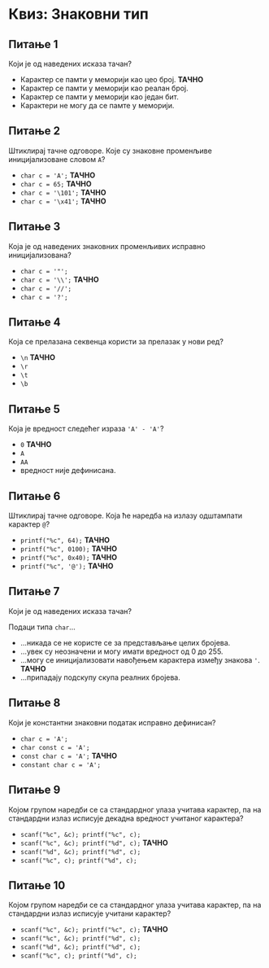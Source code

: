 # Квиз: Знаковни тип

## Питање 1

Који је од наведених исказа тачан?

- Карактер се памти у меморији као цео број. **ТАЧНО**
- Карактер се памти у меморији као реалан број.
- Карактер се памти у меморији као један бит.
- Карактери не могу да се памте у меморији.

## Питање 2

Штиклирај тачне одговоре. Које су знаковне променљиве иницијализоване словом
`A`?

- `char c = 'A';` **ТАЧНО**
- `char c = 65;` **ТАЧНО**
- `char c = '\101';` **ТАЧНО**
- `char c = '\x41';` **ТАЧНО**

## Питање 3

Којa je од наведених знаковних променљивих исправно иницијализованa?

- `char c = '"';`
- `char c = '\\';` **ТАЧНО**
- `char c = '//';`
- `char c = '?';`

## Питање 4

Која се прелазана секвенца користи за прелазак у нови ред?

- `\n` **ТАЧНО**
- `\r`
- `\t`
- `\b`

## Питање 5

Која је вредност следећег израза `'A' - 'A'`?

- `0` **ТАЧНО**
- `A`
- `AА`
- вредност није дефинисана.

## Питање 6

Штиклирај тачне одговоре. Која ће наредба на излазу одштампати карактер `@`?

- `printf("%c", 64);` **ТАЧНО**
- `printf("%c", 0100);` **ТАЧНО**
- `printf("%c", 0x40);` **ТАЧНО**
- `printf("%c", '@');` **ТАЧНО**

## Питање 7

Који је од наведених исказа тачан?

Подаци типа `char`...

- ...никада се не користе се за представљање целих бројева.
- ...увек су неозначени и могу имати вредност од $0$ до $255$.
- ...могу се иницијализовати навођењем карактера између знакова `'`. **ТАЧНО**
- ...припадају подскупу скупа реалних бројева.

## Питање 8

Који je константни знаковни податак исправно дефинисан?

- `char c = 'A';`
- `char const c = 'A';`
- `const char c = 'A';` **ТАЧНО**
- `constant char c = 'A';`

## Питање 9

Којом групом наредби се са стандардног улаза учитава карактер, па на стандардни
излаз исписује декадна вредност учитаног карактера?

- `scanf("%c", &c); printf("%c", c);`
- `scanf("%c", &c); printf("%d", c);` **ТАЧНО**
- `scanf("%d", &c); printf("%d", c);`
- `scanf("%c", c); printf("%d", c);`

## Питање 10

Којом групом наредби се са стандардног улаза учитава карактер, па на стандардни
излаз исписује учитани карактер?

- `scanf("%c", &c); printf("%c", c);` **ТАЧНО**
- `scanf("%c", &c); printf("%d", c);`
- `scanf("%d", &c); printf("%d", c);`
- `scanf("%c", c); printf("%d", c);`
